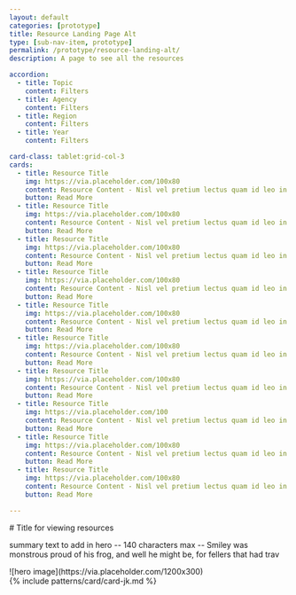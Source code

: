 ```yaml
---
layout: default
categories: [prototype]
title: Resource Landing Page Alt
type: [sub-nav-item, prototype]
permalink: /prototype/resource-landing-alt/
description: A page to see all the resources

accordion:
  - title: Topic
    content: Filters
  - title: Agency
    content: Filters
  - title: Region
    content: Filters
  - title: Year
    content: Filters

card-class: tablet:grid-col-3
cards:
  - title: Resource Title
    img: https://via.placeholder.com/100x80
    content: Resource Content - Nisl vel pretium lectus quam id leo in vitae turpis. 
    button: Read More
  - title: Resource Title
    img: https://via.placeholder.com/100x80
    content: Resource Content - Nisl vel pretium lectus quam id leo in vitae turpis. 
    button: Read More
  - title: Resource Title
    img: https://via.placeholder.com/100x80
    content: Resource Content - Nisl vel pretium lectus quam id leo in vitae turpis. 
    button: Read More
  - title: Resource Title
    img: https://via.placeholder.com/100x80
    content: Resource Content - Nisl vel pretium lectus quam id leo in vitae turpis.
    button: Read More
  - title: Resource Title
    img: https://via.placeholder.com/100x80
    content: Resource Content - Nisl vel pretium lectus quam id leo in vitae turpis. 
    button: Read More
  - title: Resource Title
    img: https://via.placeholder.com/100x80
    content: Resource Content - Nisl vel pretium lectus quam id leo in vitae turpis. 
    button: Read More
  - title: Resource Title
    img: https://via.placeholder.com/100x80
    content: Resource Content - Nisl vel pretium lectus quam id leo in vitae turpis. 
    button: Read More
  - title: Resource Title
    img: https://via.placeholder.com/100
    content: Resource Content - Nisl vel pretium lectus quam id leo in vitae turpis. 
    button: Read More
  - title: Resource Title
    img: https://via.placeholder.com/100x80
    content: Resource Content - Nisl vel pretium lectus quam id leo in vitae turpis. 
    button: Read More
  - title: Resource Title
    img: https://via.placeholder.com/100x80
    content: Resource Content - Nisl vel pretium lectus quam id leo in vitae turpis. 
    button: Read More

---
```


<div class="hero-alt grid-row" markdown="1">
<div class="grid-col-4" markdown="1">
# Title for viewing resources

summary text to add in hero -- 140 characters max -- Smiley was monstrous proud of his frog, and well he might be, for fellers that had trav
</div>
<div class="grid-col-8" markdown="1">
![hero image](https://via.placeholder.com/1200x300)
</div>
</div>

<div class="grid-container" markdown="1">
{% include patterns/card/card-jk.md %}
</div>




